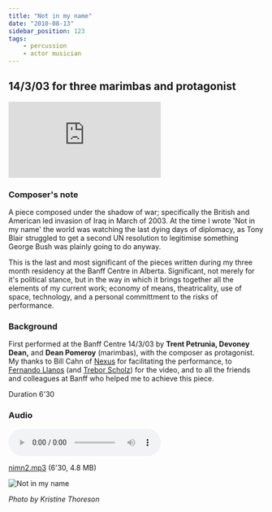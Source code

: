 ```yaml
---
title: "Not in my name"
date: "2010-08-13"
sidebar_position: 123
tags:
    - percussion
    - actor musician
---
```

## 14/3/03 for three marimbas and protagonist

<iframe class="youtube-video" src="https://www.youtube.com/embed/rhoeNuYNdwc?si=7Qk643qtrPIOhcXd" title="YouTube video player" frameBorder="0" allow="accelerometer; autoplay; clipboard-write; encrypted-media; gyroscope; picture-in-picture; web-share" referrerpolicy="strict-origin-when-cross-origin" allowFullScreen></iframe>

### Composer's note

A piece composed under the shadow of war; specifically the British and American led invasion of Iraq in March of 2003. At the time I wrote 'Not in my name' the world was watching the last dying days of diplomacy, as Tony Blair struggled to get a second UN resolution to legitimise something George Bush was plainly going to do anyway.

This is the last and most significant of the pieces written during my three month residency at the Banff Centre in Alberta. Significant, not merely for it's political stance, but in the way in which it brings together all the elements of my current work; economy of means, theatricality, use of space, technology, and a personal committment to the risks of performance.

### Background

First performed at the Banff Centre 14/3/03 by **Trent Petrunia, Devoney Dean,** and **Dean Pomeroy** (marimbas), with the composer as protagonist. My thanks to Bill Cahn of [Nexus](http://www.nexuspercussion.com/) for facilitating the performance, to [Fernando Llanos](http://www.fllanos.com/) (and [Trebor Scholz](http://www.molodiez.org/)) for the video, and to all the friends and colleagues at Banff who helped me to achieve this piece.

Duration 6'30


### Audio

<audio controls>
  <source src="/nimn2.mp3"/>
</audio>

[nimn2.mp3](/nimn2.mp3) (6'30, 4.8 MB)


![](/img/nimn.jpg "Not in my name")

_Photo by Kristine Thoreson_
